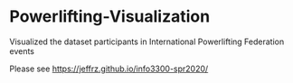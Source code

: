 # Powerlifting-Visualization
Visualized the dataset participants in International Powerlifting Federation events

Please see https://jeffrz.github.io/info3300-spr2020/
